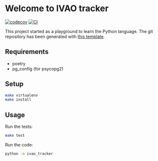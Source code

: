 # Welcome to IVAO tracker

[![codecov](https://codecov.io/gh/buehner/ivao_tracker/branch/main/graph/badge.svg?token=ivao_tracker_token_here)](https://codecov.io/gh/buehner/ivao_tracker)
[![CI](https://github.com/buehner/ivao_tracker/actions/workflows/main.yml/badge.svg)](https://github.com/buehner/ivao_tracker/actions/workflows/main.yml)

This project started as a playground to learn the Python language.
The git repository has been generated with [this template](https://github.com/rochacbruno/python-project-template).

## Requirements

* poetry
* pg_config (for psycopg2)

## Setup

```bash
make virtualenv
make install
```

## Usage

Run the tests:

```bash
make test
```

Run the code:

```bash
python -m ivao_tracker
```

